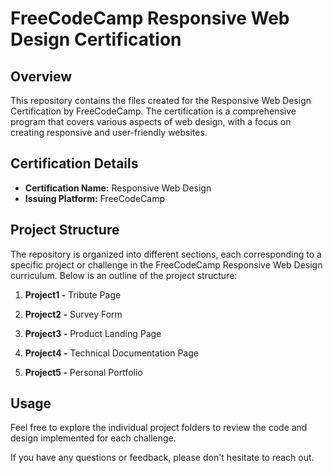 # FreeCodeCamp Responsive Web Design Certification

## Overview

This repository contains the files created for the Responsive Web Design Certification by FreeCodeCamp. The certification is a comprehensive program that covers various aspects of web design, with a focus on creating responsive and user-friendly websites.

## Certification Details

- **Certification Name:** Responsive Web Design
- **Issuing Platform:** FreeCodeCamp
<!-- 
- **Certification Link:** [Your Certification Link] 
-->

## Project Structure

The repository is organized into different sections, each corresponding to a specific project or challenge in the FreeCodeCamp Responsive Web Design curriculum. Below is an outline of the project structure:

1. **Project1 -** Tribute Page

2. **Project2 -** Survey Form

3. **Project3 -** Product Landing Page

4. **Project4 -** Technical Documentation Page

5. **Project5 -** Personal Portfolio
## Usage

Feel free to explore the individual project folders to review the code and design implemented for each challenge.

If you have any questions or feedback, please don't hesitate to reach out.
<!--
## Certification Badge


```markdown
[![FreeCodeCamp Responsive Web Design Certification](Your_Badge_Image_Link)](Your_Certification_Link)
-->
